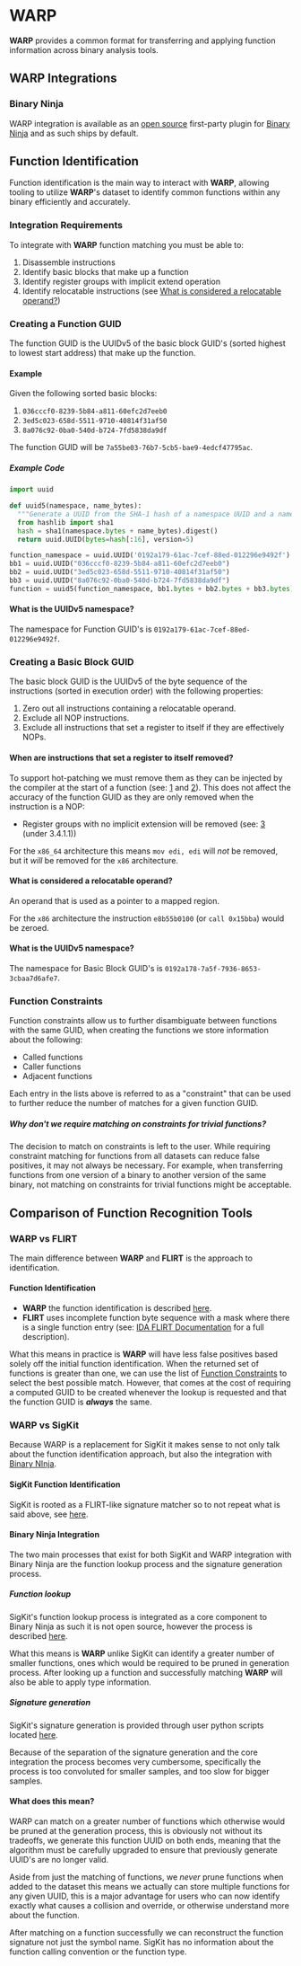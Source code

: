 # WARP

**WARP** provides a common format for transferring and applying function information across binary analysis tools.

## WARP Integrations

### Binary Ninja

WARP integration is available as an [open source](https://github.com/Vector35/binaryninja-api/tree/dev/plugins/warp) first-party plugin for [Binary Ninja] and as such ships by default.

## Function Identification

Function identification is the main way to interact with **WARP**, allowing tooling to utilize **WARP**'s dataset to identify
common functions within any binary efficiently and accurately.

### Integration Requirements

To integrate with **WARP** function matching you must be able to:

1. Disassemble instructions
2. Identify basic blocks that make up a function
3. Identify register groups with implicit extend operation
4. Identify relocatable instructions (see [What is considered a relocatable operand?](#what-is-considered-a-relocatable-operand))

### Creating a Function GUID

The function GUID is the UUIDv5 of the basic block GUID's (sorted highest to lowest start address) that make up the function.

#### Example

Given the following sorted basic blocks:

1. `036cccf0-8239-5b84-a811-60efc2d7eeb0`
2. `3ed5c023-658d-5511-9710-40814f31af50`
3. `8a076c92-0ba0-540d-b724-7fd5838da9df`

The function GUID will be `7a55be03-76b7-5cb5-bae9-4edcf47795ac`.

##### Example Code

```py
import uuid

def uuid5(namespace, name_bytes):
  """Generate a UUID from the SHA-1 hash of a namespace UUID and a name bytes."""
  from hashlib import sha1
  hash = sha1(namespace.bytes + name_bytes).digest()
  return uuid.UUID(bytes=hash[:16], version=5)

function_namespace = uuid.UUID('0192a179-61ac-7cef-88ed-012296e9492f')
bb1 = uuid.UUID("036cccf0-8239-5b84-a811-60efc2d7eeb0")
bb2 = uuid.UUID("3ed5c023-658d-5511-9710-40814f31af50")
bb3 = uuid.UUID("8a076c92-0ba0-540d-b724-7fd5838da9df")
function = uuid5(function_namespace, bb1.bytes + bb2.bytes + bb3.bytes)
```

#### What is the UUIDv5 namespace?

The namespace for Function GUID's is `0192a179-61ac-7cef-88ed-012296e9492f`.

### Creating a Basic Block GUID

The basic block GUID is the UUIDv5 of the byte sequence of the instructions (sorted in execution order) with the following properties:

1. Zero out all instructions containing a relocatable operand.
2. Exclude all NOP instructions.
3. Exclude all instructions that set a register to itself if they are effectively NOPs.

#### When are instructions that set a register to itself removed?

To support hot-patching we must remove them as they can be injected by the compiler at the start of a function (see: [1] and [2]).
This does not affect the accuracy of the function GUID as they are only removed when the instruction is a NOP:

- Register groups with no implicit extension will be removed (see: [3] (under 3.4.1.1))

For the `x86_64` architecture this means `mov edi, edi` will _not_ be removed, but it _will_ be removed for the `x86` architecture.

#### What is considered a relocatable operand?

An operand that is used as a pointer to a mapped region.

For the `x86` architecture the instruction `e8b55b0100` (or `call 0x15bba`) would be zeroed.

#### What is the UUIDv5 namespace?

The namespace for Basic Block GUID's is `0192a178-7a5f-7936-8653-3cbaa7d6afe7`.

### Function Constraints

Function constraints allow us to further disambiguate between functions with the same GUID, when creating the functions we store information about the following:

- Called functions
- Caller functions
- Adjacent functions

Each entry in the lists above is referred to as a "constraint" that can be used to further reduce the number of matches for a given function GUID.

##### Why don't we require matching on constraints for trivial functions?

The decision to match on constraints is left to the user. While requiring constraint matching for functions
from all datasets can reduce false positives, it may not always be necessary. For example, when transferring functions
from one version of a binary to another version of the same binary, not matching on constraints for trivial functions
might be acceptable.

## Comparison of Function Recognition Tools

### WARP vs FLIRT

The main difference between **WARP** and **FLIRT** is the approach to identification.

#### Function Identification

- **WARP** the function identification is described [here](#function-identification).
- **FLIRT** uses incomplete function byte sequence with a mask where there is a single function entry (see: [IDA FLIRT Documentation] for a full description).

What this means in practice is **WARP** will have less false positives based solely off the initial function identification.
When the returned set of functions is greater than one, we can use the list of [Function Constraints](#function-constraints) to select the best possible match.
However, that comes at the cost of requiring a computed GUID to be created whenever the lookup is requested and that the function GUID is _**always**_ the same.

### WARP vs SigKit

Because WARP is a replacement for SigKit it makes sense to not only talk about the function identification approach, but also the integration with [Binary NInja].

#### SigKit Function Identification

SigKit is rooted as a FLIRT-like signature matcher so to not repeat what is said above, see [here](#function-identification).

#### Binary Ninja Integration

The two main processes that exist for both SigKit and WARP integration with Binary Ninja are the function lookup process and the signature generation process. 

##### Function lookup

SigKit's function lookup process is integrated as a core component to Binary Ninja as such it is not open source, however the process is described [here](https://binary.ninja/2020/03/11/signature-libraries.html).

What this means is **WARP** unlike SigKit can identify a greater number of smaller functions, ones which would be required to be pruned in generation process.
After looking up a function and successfully matching **WARP** will also be able to apply type information.

##### Signature generation

SigKit's signature generation is provided through user python scripts located [here](https://github.com/Vector35/sigkit/tree/master).

Because of the separation of the signature generation and the core integration the process becomes very cumbersome, specifically the process is too convoluted for smaller samples, and too slow for bigger samples.

#### What does this mean?

WARP can match on a greater number of functions which otherwise would be pruned at the generation process, this is obviously not without its tradeoffs, we generate this function UUID on both ends, meaning that the algorithm must be carefully upgraded to ensure that previously generate UUID's are no longer valid.

Aside from just the matching of functions, we _never_ prune functions when added to the dataset this means we actually can store multiple functions for any given UUID, this is a major advantage for users who can now identify exactly what causes a collision and override, or otherwise understand more about the function.

After matching on a function successfully we can reconstruct the function signature not just the symbol name. SigKit has no information about the function calling convention or the function type.

[1]: https://devblogs.microsoft.com/oldnewthing/20110921-00/?p=9583
[2]: https://devblogs.microsoft.com/oldnewthing/20221109-00/?p=107373
[3]: https://www.intel.com/content/dam/www/public/us/en/documents/manuals/64-ia-32-architectures-software-developer-vol-1-manual.pdf
[IDA FLIRT Documentation]: https://docs.hex-rays.com/user-guide/signatures/flirt/ida-f.l.i.r.t.-technology-in-depth
[Binary Ninja]: https://binary.ninja
[Binary Ninja Integration]: https://github.com/Vector35/binaryninja-api/tree/dev/plugins/warp